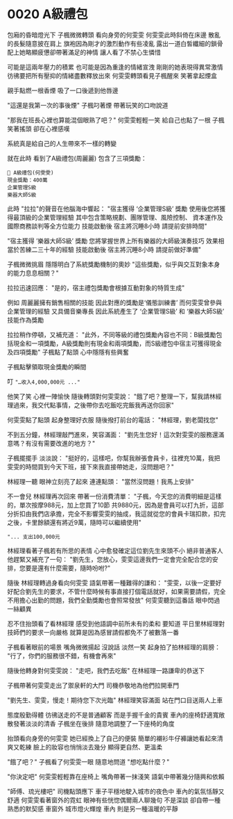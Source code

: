 # 0020 A級禮包

包廂的昏暗燈光下
子楓微微轉頭
看向身旁的何雯雯
何雯雯此時斜倚在床邊
散亂的長髮隨意披在肩上
旗袍因為剛才的激烈動作有些凌亂
露出一道白皙纖細的鎖骨
配上她略顯疲憊卻帶著滿足的神情
讓人看了不禁心生憐惜

可能是這兩年壓力的積累
也可能是因為重逢的情緒宣洩
剛剛的她表現得異常激情
彷彿要把所有壓抑的情緒盡數釋放出來
何雯雯轉頭看見子楓醒來
笑著拿起煙盒

親手點燃一根香煙
吸了一口後遞到他唇邊

"這還是我第一次的事後煙"
子楓叼著煙
帶著玩笑的口吻說道

"那我在班長心裡也算能混個眼熟了吧？"
何雯雯輕輕一笑
給自己也點了一根
子楓笑著搖頭
卻在心裡感嘆

系統真是給自己的人生帶來不一樣的轉變

就在此時
看到了A級禮包(周麗麗)
包含了三項獎勵：

```
🎁 A級禮包(何雯雯)
現金獎勵：400萬
企業管理S級
樂器大師S級
```

此時
"拉拉"的聲音在他腦海中響起：
"宿主獲得 ‘企業管理S級’ 獎勵
使用後您將獲得最頂級的企業管理經驗
其中包含策略規劃、團隊管理、風險控制、
資本運作及國際商務談判等全方位能力
技能啟動後
宿主將沉睡8小時
請提前安排時間"

"宿主獲得 ’樂器大師S級’ 獎勵
您將掌握世界上所有樂器的大師級演奏技巧
效果相當於苦練二三十年的經驗
技能啟動後
宿主將沉睡8小時
請提前做好準備"

子楓微微挑眉
隱隱明白了系統獎勵機制的奧妙
"這些獎勵，似乎與交互對象本身的能力息息相關？"

拉拉迅速回應：
"是的，宿主禮包獎勵會根據互動對象的特質生成"

例如
周麗麗擁有銷售相關的技能
因此對應的獎勵是‘儀態訓練書’
而何雯雯曾參與企業管理的經驗
又具備音樂專長
因此系統產生了 ‘企業管理S級’ 和 ‘樂器大師S級’ 技能作為獎勵

拉拉稍作停頓，又補充道：
"此外，不同等級的禮包獎勵內容也不同：B級獎勵包括現金和一項獎勵，A級獎勵則有現金和兩項獎勵，而S級禮包中宿主可獲得現金及四項獎勵"
子楓點了點頭
心中隱隱有些興奮

子楓點擊領取現金獎勵的瞬間

叮
`"…收入4,000,000元 ..."`

他笑了笑
心裡一陣愉快
隨後轉頭對何雯雯說：
"餓了吧？整理一下，幫我請林經理過來，我交代點事情，之後帶你去吃飯吃完飯我再送你回家"

何雯雯點了點頭
起身整理好衣服
隨後撥打前台的電話：
"林經理，劉老闆找您"

不到五分鐘，林經理敲門進來，笑容滿面：
"劉先生您好！這次對雯雯的服務還滿意嗎？有沒有需要改進的地方？"

子楓擺擺手
淡淡說：
"挺好的，這樣吧，你幫我辦張會員卡，往裡充10萬，我把雯雯的時間買到今天下班，接下來我直接帶她走，沒問題吧？"

林經理一聽
眼神立刻亮了起來
連連點頭：
"當然沒問題！我馬上安排"

不一會兒
林經理再次回來
帶著一份消費清單：
"子楓，今天您的消費明細是這樣的，單次按摩988元，加上您買了10節
共9880元，因為是會員可以打九折，這部分折扣由我們店承擔，完全不影響雯雯的抽成，我這就從您的會員卡瑞扣款，扣完之後，卡里餘額還有將近9萬，隨時可以繼續使用"

`"... 支出100,000元`

林經理看著子楓若有所思的表情
心中愈發確定這位劉先生來頭不小
絕非普通客人
他趕緊又補充了一句：
"劉先生，您放心，雯雯這邊我們一定會完全配合您的安排，您要是還有什麼需要，隨時吩咐?"

隨後
林經理轉過身看向何雯雯
語氣帶著一種難得的謙和：
"雯雯，以後一定要好好配合劉先生的要求，不管什麼時候有事直接打個電話就好，如果需要請假，完全不用擔心出勤的問題，我們全勤獎勵也會照常發放"
何雯雯聽到這番話
眼中閃過一絲顧異

忍不住抬頭看了看林經理
感受到他語調中前所未有的柔和
要知道
平日里林經理對技師們的要求一向嚴格
就算是因為感冒請假都免不了被數落一番

子楓看著眼前的場景
嘴角微微揚起
沒說話
淡然一笑
起身拍了拍林經理的肩膀：
"行了，你們的服務很不錯，有機會再來"

隨後他轉身對何雯雯說：
"走吧，我們去吃飯"
在林經理一路謙卑的恭送下

子楓帶著何雯雯走出了禦泉軒的大門
司機恭敬地為他們拉開車門

"劉先生、雯雯，慢走！期待您下次光臨"
林經理笑容滿面
站在門口目送兩人上車

態度殷勤得體
彷彿送走的不是普通顧客
而是手握千金的貴賓
車內的座椅舒適寬敞
散發著淡淡的清香
子楓坐在後排
隨意地調整了一下座椅的角度

抬頭看向身旁的何雯雯
她已經換上了自己的便裝
簡單的襯衫牛仔褲讓她看起來清爽又乾練
臉上的妝容也悄悄淡去幾分
顯得更自然、更溫柔

"餓了吧？"
子楓看了何雯雯一眼
隨意地問道
"想吃點什麼？"

"你決定吧"
何雯雯輕輕靠在座椅上
嘴角帶著一抹淺笑
語氣中帶著幾分隨興和依賴

"師傅、琉光樓吧"
司機點頭應下
車子平穩地駛入城市的夜色中
車內的氣氛恬靜又舒適
何雯雯看著窗外的霓虹
眼神有些恍惚偶爾兩人聊幾句
不是深談
卻自帶一種熟悉的默契感
車窗外
城市燈火輝煌
車內
則是另一種溫暖的平靜